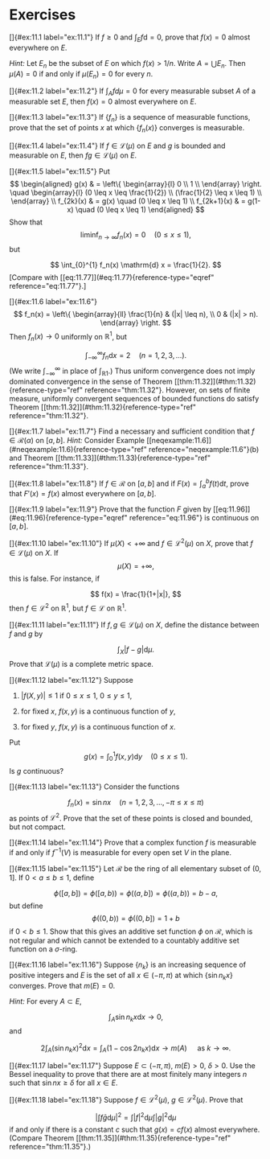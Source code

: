 # Exercises

<!-- ::: myexercise -->
[]{#ex:11.1 label="ex:11.1"} If $f \geq 0$ and $\int_E f \mathrm{d} = 0$, prove
that $f(x) = 0$ almost everywhere on $E$.

*Hint:* Let $E_n$ be the subset of $E$ on which $f(x) > 1/n$. Write
$A = \bigcup E_n$. Then $\mu(A)= 0$ if and only if $\mu(E_n)= 0$ for
every $n$.
<!-- ::: -->

<!-- ::: myexercise -->
[]{#ex:11.2 label="ex:11.2"} If $\int_A f d \mu = 0$ for every
measurable subset $A$ of a measurable set $E$, then $f(x) = 0$ almost
everywhere on $E$.
<!-- ::: -->

<!-- ::: myexercise -->
[]{#ex:11.3 label="ex:11.3"} If $\{f_n\}$ is a sequence of measurable
functions, prove that the set of points $x$ at which $\{f_n(x)\}$
converges is measurable.
<!-- ::: -->

<!-- ::: myexercise -->
[]{#ex:11.4 label="ex:11.4"} If $f \in \mathscr{L}(\mu)$ on $E$ and $g$
is bounded and measurable on $E$, then $fg \in \mathscr{L}(\mu)$ on $E$.
<!-- ::: -->

<!-- ::: myexercise -->
[]{#ex:11.5 label="ex:11.5"} Put 
$$
\begin{aligned}
        g(x)        & =
        \left\{
        \begin{array}{l}
            0 \\
            1 \\
        \end{array}
        \right.     \quad
        \begin{array}{l}
            (0 \leq x \leq \frac{1}{2}) \\
            (\frac{1}{2} \leq x \leq 1) \\
        \end{array}                    \\
        f_{2k}(x)   & = g(x)   \quad (0 \leq x \leq 1) \\
        f_{2k+1}(x) & = g(1-x) \quad (0 \leq x \leq 1)
    \end{aligned}
$$
 Show that 
$$
\liminf_{n \to \infty} f_n(x) = 0
        \quad
        (0 \leq x \leq 1),
$$
 but

$$
\int_{0}^{1} f_n(x) \mathrm{d} x = \frac{1}{2}.
$$
 \[Compare with
\[\[eq:11.77\]](#eq:11.77){reference-type="eqref"
reference="eq:11.77"}.\]
<!-- ::: -->

<!-- ::: myexercise -->
[]{#ex:11.6 label="ex:11.6"} 
$$
f_n(x) =
        \left\{
        \begin{array}{ll}
            \frac{1}{n} & (|x| \leq n), \\
            0           & (|x|    > n).
        \end{array}
        \right.
$$
 Then $f_n(x) \rightarrow 0$ uniformly on $\mathbb{R}^1$, but

$$
\int_{-\infty}^{\infty} f_n \mathrm{d} x = 2
        \quad
        (n = 1,2,3,\dots).
$$
 (We write $\int_{-\infty}^{\infty}$ in
place of $\int_{\mathbb{R} 1}$.) Thus uniform convergence does not imply
dominated convergence in the sense of Theorem
\[\[thm:11.32\]](#thm:11.32){reference-type="ref" reference="thm:11.32"}.
However, on sets of finite measure, uniformly convergent sequences of
bounded functions do satisfy Theorem
\[\[thm:11.32\]](#thm:11.32){reference-type="ref" reference="thm:11.32"}.
<!-- ::: -->

<!-- ::: myexercise -->
[]{#ex:11.7 label="ex:11.7"} Find a necessary and sufficient condition
that $f \in \mathscr{R}(\alpha)$ on $[a, b]$. *Hint:* Consider Example
\[\[neqexample:11.6\]](#neqexample:11.6){reference-type="ref"
reference="neqexample:11.6"}(b) and Theorem
\[\[thm:11.33\]](#thm:11.33){reference-type="ref" reference="thm:11.33"}.
<!-- ::: -->

<!-- ::: myexercise -->
[]{#ex:11.8 label="ex:11.8"} If $f \in \mathscr{R}$ on $[a, b]$ and if
$F(x) = \int_{a}^{b} f(t) \mathrm{d} t$, prove that $F'(x) =f(x)$ almost
everywhere on $[a, b]$.
<!-- ::: -->

<!-- ::: myexercise -->
[]{#ex:11.9 label="ex:11.9"} Prove that the function $F$ given by
\[\[eq:11.96\]](#eq:11.96){reference-type="eqref" reference="eq:11.96"}
is continuous on $[a, b]$.
<!-- ::: -->

<!-- ::: myexercise -->
[]{#ex:11.10 label="ex:11.10"} If $\mu(X)<+\infty$ and
$f \in \mathscr{L}^2 (\mu)$ on $X$, prove that $f \in \mathscr{L}(\mu)$
on $X$. If 
$$
\mu(X) = +\infty,
$$
 this is false. For instance, if

$$
f(x) = \frac{1}{1+|x|},
$$
 then $f \in \mathscr{L}^2$ on $\mathbb{R}^1$, but
$f \in \mathscr{L}$ on $\mathbb{R}^1$.
<!-- ::: -->

<!-- ::: myexercise -->
[]{#ex:11.11 label="ex:11.11"} If $f,g \in \mathscr{L}(\mu)$ on $X$,
define the distance between $f$ and $g$ by

$$
\int_{X} \left| f-g \right| \mathrm{d} \mu .
$$
 Prove that $\mathscr{L}(\mu)$
is a complete metric space.
<!-- ::: -->

<!-- ::: myexercise -->
[]{#ex:11.12 label="ex:11.12"} Suppose

1.  $|f(X,y)|\leq 1$ if $0 \leq x \leq 1$, $0 \leq y \leq 1$,

2.  for fixed $x$, $f(x,y)$ is a continuous function of $y$,

3.  for fixed $y$, $f(x,y)$ is a continuous function of $x$.

Put 
$$
g(x) = \int_{0}^{1} f(x,y) \mathrm{d} y
        \quad
        (0 \leq x \leq 1).
$$
 Is $g$ continuous?
<!-- ::: -->

<!-- ::: myexercise -->
[]{#ex:11.13 label="ex:11.13"} Consider the functions

$$
f_n(x) = \sin n x
        \quad
        (n=1,2,3,\dots, -\pi \leq x \leq \pi)
$$
 as points of
$\mathscr{L}^2$. Prove that the set of these points is closed and
bounded, but not compact.
<!-- ::: -->

<!-- ::: myexercise -->
[]{#ex:11.14 label="ex:11.14"} Prove that a complex function $f$ is
measurable if and only if $f^{-1}(V)$ is measurable for every open set
$V$ in the plane.
<!-- ::: -->

<!-- ::: myexercise -->
[]{#ex:11.15 label="ex:11.15"} Let $\mathscr{R}$ be the ring of all
elementary subset of $(0,1]$. If $0 < a \leq b \leq 1$, define

$$
\phi([a,b]) =
        \phi([a,b)) =
        \phi((a,b]) =
        \phi((a,b)) =
        b-a,
$$
 but define 
$$
\phi((0,b)) =
        \phi((0,b]) =
        1+b
$$
 if $0 < b \leq 1$. Show that this gives an additive set
function $\phi$ on $\mathscr{R}$, which is not regular and which cannot
be extended to a countably additive set function on a $\sigma$-ring.
<!-- ::: -->

<!-- ::: myexercise -->
[]{#ex:11.16 label="ex:11.16"} Suppose $\{n_k\}$ is an increasing
sequence of positive integers and $E$ is the set of all
$x \in (-\pi, \pi)$ at which $\{\sin n_kx\}$ converges. Prove that
$m(E) = 0$.

*Hint:* For every $A \subset E$,

$$
\int_A \sin n_k x \mathrm{d} x \rightarrow 0,
$$
 and

$$
2\int_A (\sin n_k x)^2 \mathrm{d} x =
        \int_A (1 - \cos 2 n_k x) \mathrm{d} x \rightarrow m(A)
        \quad
        \text{ as } k \rightarrow \infty .
$$

<!-- ::: -->

<!-- ::: myexercise -->
[]{#ex:11.17 label="ex:11.17"} Suppose $E \subset (-\pi, \pi)$,
$m(E) > 0$, $\delta > 0$. Use the Bessel inequality to prove that there
are at most finitely many integers $n$ such that $\sin n x \geq \delta$
for all $x \in E$.
<!-- ::: -->

<!-- ::: myexercise -->
[]{#ex:11.18 label="ex:11.18"} Suppose $f \in \mathscr{L}^2 (\mu)$,
$g \in \mathscr{L}^2 (\mu)$. Prove that

$$
\left| \int f \bar{g} \mathrm{d} \mu \right|^2 =
        \int |f|^2 \mathrm{d} \mu
        \int |g|^2 \mathrm{d} \mu
$$
 if and only if there is a constant $c$ such
that $g(x) = cf(x)$ almost everywhere. (Compare Theorem
\[\[thm:11.35\]](#thm:11.35){reference-type="ref"
reference="thm:11.35"}.)
<!-- ::: -->
